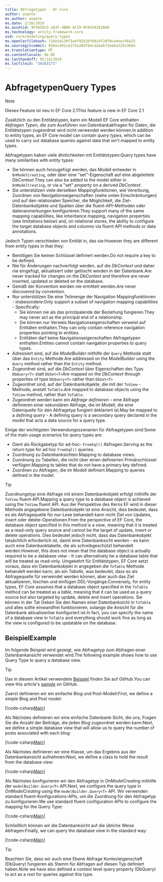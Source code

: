 ```yaml
---
title: Abfragetypen - EF Core
author: anpete
ms.author: anpete
ms.date: 2/26/2018
ms.assetid: 9F4450C5-1A3F-4BB6-AC19-9FAC64292AAD
ms.technology: entity-framework-core
uid: core/modeling/query-types
ms.openlocfilehash: f16e3a130f3a4f92b2bf6014f2df0ca4eec56a25
ms.sourcegitcommit: 038acd91ce2f5a28d76dcd2eab72eeba225e366d
ms.translationtype: MT
ms.contentlocale: de-DE
ms.lasthandoff: 05/14/2018
ms.locfileid: "34163173"
---
```

# <a name="query-types"></a><span data-ttu-id="88725-102">Abfragetypen</span><span class="sxs-lookup"><span data-stu-id="88725-102">Query Types</span></span>
> [!NOTE]
> <span data-ttu-id="88725-103">Dieses Feature ist neu in EF Core 2.1</span><span class="sxs-lookup"><span data-stu-id="88725-103">This feature is new in EF Core 2.1</span></span>

<span data-ttu-id="88725-104">Zusätzlich zu den Entitätstypen, kann ein Modell EF Core enthalten _Abfragen Typen_, die zum Ausführen von Datenbankabfragen für Daten, die Entitätstypen zugeordnet wird nicht verwendet werden können.</span><span class="sxs-lookup"><span data-stu-id="88725-104">In addition to entity types, an EF Core model can contain _query types_, which can be used to carry out database queries against data that isn't mapped to entity types.</span></span>

<span data-ttu-id="88725-105">Abfragetypen haben viele ähnlichkeiten mit Entitätstypen:</span><span class="sxs-lookup"><span data-stu-id="88725-105">Query types have many similarities with entity types:</span></span>

- <span data-ttu-id="88725-106">Sie können auch hinzugefügt werden, das Modell entweder in `OnModelCreating`, oder über eine "set"-Eigenschaft auf eine abgeleitete _DbContext_.</span><span class="sxs-lookup"><span data-stu-id="88725-106">They can also be added to the model either in `OnModelCreating`, or via a "set" property on a derived _DbContext_.</span></span>
- <span data-ttu-id="88725-107">Sie unterstützen viele derselben Mappingfunktionen, wie Vererbung, Zuordnen von Navigationseigenschaften (siehe unten Einschränkungen) und auf den relationalen Speicher, die Möglichkeit, die Ziel-Datenbankobjekte und Spalten über die fluent-API-Methoden oder datenanmerkungen konfigurieren.</span><span class="sxs-lookup"><span data-stu-id="88725-107">They support many of the same mapping capabilities, like inheritance mapping, navigation properties (see limitations below) and, on relational stores, the ability to configure the target database objects and columns via fluent API methods or data annotations.</span></span>

<span data-ttu-id="88725-108">Jedoch Typen verschieden von Entität in, das sie:</span><span class="sxs-lookup"><span data-stu-id="88725-108">However they are different from entity types in that they:</span></span>

- <span data-ttu-id="88725-109">Benötigen Sie keinen Schlüssel definiert werden.</span><span class="sxs-lookup"><span data-stu-id="88725-109">Do not require a key to be defined.</span></span>
- <span data-ttu-id="88725-110">Nie für Änderungen nachverfolgt werden, auf die _DbContext_ und daher nie eingefügt, aktualisiert oder gelöscht werden in der Datenbank.</span><span class="sxs-lookup"><span data-stu-id="88725-110">Are never tracked for changes on the _DbContext_ and therefore are never inserted, updated or deleted on the database.</span></span>
- <span data-ttu-id="88725-111">Gemäß der Konvention werden nie ermittelt werden.</span><span class="sxs-lookup"><span data-stu-id="88725-111">Are never discovered by convention.</span></span>
- <span data-ttu-id="88725-112">Nur unterstützen Sie eine Teilmenge der Navigation Mappingfunktionen - insbesondere:</span><span class="sxs-lookup"><span data-stu-id="88725-112">Only support a subset of navigation mapping capabilities - Specifically:</span></span>
  - <span data-ttu-id="88725-113">Sie können nie als das prinzipalende der Beziehung fungieren.</span><span class="sxs-lookup"><span data-stu-id="88725-113">They may never act as the principal end of a relationship.</span></span>
  - <span data-ttu-id="88725-114">Sie können nur Verweis Navigationseigenschaften verweist auf Entitäten enthalten.</span><span class="sxs-lookup"><span data-stu-id="88725-114">They can only contain reference navigation properties pointing to entities.</span></span>
  - <span data-ttu-id="88725-115">Entitäten darf keine Navigationseigenschaften Abfragetypen enthalten.</span><span class="sxs-lookup"><span data-stu-id="88725-115">Entities cannot contain navigation properties to query types.</span></span>
- <span data-ttu-id="88725-116">Adressiert sind, auf die _ModelBuilder_ mithilfe der `Query` Methode statt über das `Entity` Methode.</span><span class="sxs-lookup"><span data-stu-id="88725-116">Are addressed on the _ModelBuilder_ using the `Query` method rather than the `Entity` method.</span></span>
- <span data-ttu-id="88725-117">Zugeordnet sind, auf die _DbContext_ über Eigenschaften des Typs `DbQuery<T>` statt `DbSet<T>`</span><span class="sxs-lookup"><span data-stu-id="88725-117">Are mapped on the _DbContext_ through properties of type `DbQuery<T>` rather than `DbSet<T>`</span></span>
- <span data-ttu-id="88725-118">Zugeordnet sind, auf der Datenbankobjekte, die mit der `ToView` -Methode, anstatt `ToTable`.</span><span class="sxs-lookup"><span data-stu-id="88725-118">Are mapped to database objects using the `ToView` method, rather than `ToTable`.</span></span>
- <span data-ttu-id="88725-119">Zugeordnet werden kann ein _Abfrage definieren_ – eine Abfrage definieren einer sekundären Abfrage, die im Modell, die eine Datenquelle für den Abfragetyp fungiert deklariert ist.</span><span class="sxs-lookup"><span data-stu-id="88725-119">May be mapped to a _defining query_ - A defining query is a secondary query declared in the model that acts a data source for a query type.</span></span>

<span data-ttu-id="88725-120">Einige der wichtigsten Verwendungsszenarien für Abfragetypen sind:</span><span class="sxs-lookup"><span data-stu-id="88725-120">Some of the main usage scenarios for query types are:</span></span>

- <span data-ttu-id="88725-121">Dient als Rückgabetyp für ad-hoc- `FromSql()` Abfragen.</span><span class="sxs-lookup"><span data-stu-id="88725-121">Serving as the return type for ad hoc `FromSql()` queries.</span></span>
- <span data-ttu-id="88725-122">Zuordnung zu Datenbanksichten.</span><span class="sxs-lookup"><span data-stu-id="88725-122">Mapping to database views.</span></span>
- <span data-ttu-id="88725-123">Zuordnung zu Tabellen, die nicht über einen definierten Primärschlüssel verfügen.</span><span class="sxs-lookup"><span data-stu-id="88725-123">Mapping to tables that do not have a primary key defined.</span></span>
- <span data-ttu-id="88725-124">Zuordnen zu Abfragen, die im Modell definiert.</span><span class="sxs-lookup"><span data-stu-id="88725-124">Mapping to queries defined in the model.</span></span>

> [!TIP]
> <span data-ttu-id="88725-125">Zuordnungstyp eine Abfrage mit einem Datenbankobjekt erfolgt mithilfe der `ToView` fluent-API.</span><span class="sxs-lookup"><span data-stu-id="88725-125">Mapping a query type to a database object is achieved using the `ToView` fluent API.</span></span> <span data-ttu-id="88725-126">Aus der Perspektive des Kerns EF wird in dieser Methode angegebene Datenbankobjekt ist eine _Ansicht_, dies bedeutet, dass es als Abfragequelle für nur-Lese behandelt kann nicht Ziel von Updates, insert oder delete-Operationen.</span><span class="sxs-lookup"><span data-stu-id="88725-126">From the perspective of EF Core, the database object specified in this method is a _view_, meaning that it is treated as a read-only query source and cannot be the target of update, insert or delete operations.</span></span> <span data-ttu-id="88725-127">Dies bedeutet jedoch nicht, dass das Datenbankobjekt tatsächlich erforderlich ist, damit eine Datenbanksicht werden - es kann auch eine Datenbanktabelle, die als schreibgeschützt behandelt werden.</span><span class="sxs-lookup"><span data-stu-id="88725-127">However, this does not mean that the database object is actually required to be a database view - It can alternatively be a database table that will be treated as read-only.</span></span> <span data-ttu-id="88725-128">Umgekehrt für Entitätstypen, EF Core setzt voraus, dass ein Datenbankobjekt in angegeben die `ToTable` Methode behandelt werden kann, als ein _Tabelle_, was bedeutet, dass es als Abfragequelle für verwendet werden können, aber auch das Ziel aktualisieren, löschen und einfügen DDL-Vorgänge.</span><span class="sxs-lookup"><span data-stu-id="88725-128">Conversely, for entity types, EF Core assumes that a database object specified in the `ToTable` method can be treated as a _table_, meaning that it can be used as a query source but also targeted by update, delete and insert operations.</span></span> <span data-ttu-id="88725-129">Sie können in der Tat Geben Sie den Namen einer Datenbanksicht in `ToTable` und alles sollte einwandfrei funktionieren, solange die Ansicht für die Datenbank aktualisierbar konfiguriert ist.</span><span class="sxs-lookup"><span data-stu-id="88725-129">In fact, you can specify the name of a database view in `ToTable` and everything should work fine as long as the view is configured to be updatable on the database.</span></span>

## <a name="example"></a><span data-ttu-id="88725-130">Beispiel</span><span class="sxs-lookup"><span data-stu-id="88725-130">Example</span></span>

<span data-ttu-id="88725-131">Im folgende Beispiel wird gezeigt, wie Abfragetyp zum Abfragen einer Datenbankansicht verwendet wird.</span><span class="sxs-lookup"><span data-stu-id="88725-131">The following example shows how to use Query Type to query a database view.</span></span>

> [!TIP]
> <span data-ttu-id="88725-132">Das in diesem Artikel verwendete [Beispiel](https://github.com/aspnet/EntityFrameworkCore/tree/dev/samples/QueryTypes) finden Sie auf GitHub.</span><span class="sxs-lookup"><span data-stu-id="88725-132">You can view this article's [sample](https://github.com/aspnet/EntityFrameworkCore/tree/dev/samples/QueryTypes) on GitHub.</span></span>

<span data-ttu-id="88725-133">Zuerst definieren wir ein einfache Blog und Post-Modell:</span><span class="sxs-lookup"><span data-stu-id="88725-133">First, we define a simple Blog and Post model:</span></span>

[!code-csharp[Main](../../../efcore-dev/samples/QueryTypes/Program.cs#Entities)]

<span data-ttu-id="88725-134">Als Nächstes definieren wir eine einfache Datenbank-Sicht, die uns, Fragen Sie die Anzahl der Beiträge, die jeden Blog zugeordnet werden kann:</span><span class="sxs-lookup"><span data-stu-id="88725-134">Next, we define a simple database view that will allow us to query the number of posts associated with each blog:</span></span>

[!code-csharp[Main](../../../efcore-dev/samples/QueryTypes/Program.cs#View)]

<span data-ttu-id="88725-135">Als Nächstes definieren wir eine Klasse, um das Ergebnis aus der Datenbankansicht aufnehmen:</span><span class="sxs-lookup"><span data-stu-id="88725-135">Next, we define a class to hold the result from the database view:</span></span>

[!code-csharp[Main](../../../efcore-dev/samples/QueryTypes/Program.cs#QueryType)]

<span data-ttu-id="88725-136">Als Nächstes konfigurieren wir den Abfragetyp in _OnModelCreating_ mithilfe der `modelBuilder.Query<T>` API.</span><span class="sxs-lookup"><span data-stu-id="88725-136">Next, we configure the query type in _OnModelCreating_ using the `modelBuilder.Query<T>` API.</span></span>
<span data-ttu-id="88725-137">Wir verwenden standard fluent-Konfigurations-APIs, um die Zuordnung für den Abfragetyp zu konfigurieren:</span><span class="sxs-lookup"><span data-stu-id="88725-137">We use standard fluent configuration APIs to configure the mapping for the Query Type:</span></span>

[!code-csharp[Main](../../../efcore-dev/samples/QueryTypes/Program.cs#Configuration)]

<span data-ttu-id="88725-138">Schließlich können wir die Datenbanksicht auf die übliche Weise Abfragen:</span><span class="sxs-lookup"><span data-stu-id="88725-138">Finally, we can query the database view in the standard way:</span></span>

[!code-csharp[Main](../../../efcore-dev/samples/QueryTypes/Program.cs#Query)]

> [!TIP]
> <span data-ttu-id="88725-139">Beachten Sie, dass wir auch eine Ebene Abfrage Kontexteigenschaft (DbQuery) fungieren als Stamm für Abfragen auf diesen Typ definiert haben.</span><span class="sxs-lookup"><span data-stu-id="88725-139">Note we have also defined a context level query property (DbQuery) to act as a root for queries against this type.</span></span>
